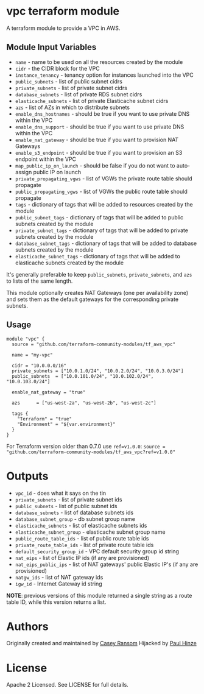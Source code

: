 vpc terraform module
===========

A terraform module to provide a VPC in AWS.


Module Input Variables
----------------------

- `name` - name to be used on all the resources created by the module
- `cidr` - the CIDR block for the VPC
- `instance_tenancy` - tenancy option for instances launched into the VPC
- `public_subnets` - list of public subnet cidrs
- `private_subnets` - list of private subnet cidrs
- `database_subnets` - list of private RDS subnet cidrs
- `elasticache_subnets` - list of private Elasticache subnet cidrs
- `azs` - list of AZs in which to distribute subnets
- `enable_dns_hostnames` - should be true if you want to use private DNS within the VPC
- `enable_dns_support` - should be true if you want to use private DNS within the VPC
- `enable_nat_gateway` - should be true if you want to provision NAT Gateways
- `enable_s3_endpoint` - should be true if you want to provision an S3 endpoint within the VPC
- `map_public_ip_on_launch` - should be false if you do not want to auto-assign public IP on launch
- `private_propagating_vgws` - list of VGWs the private route table should propagate
- `public_propagating_vgws` - list of VGWs the public route table should propagate
- `tags` - dictionary of tags that will be added to resources created by the module
- `public_subnet_tags` - dictionary of tags that will be added to public subnets created by the module
- `private_subnet_tags` - dictionary of tags that will be added to private subnets created by the module
- `database_subnet_tags` - dictionary of tags that will be added to database subnets created by the module
- `elasticache_subnet_tags` - dictionary of tags that will be added to elasticache subnets created by the module

It's generally preferable to keep `public_subnets`, `private_subnets`, and
`azs` to lists of the same length.

This module optionally creates NAT Gateways (one per availability zone) and sets them
as the default gateways for the corresponding private subnets.

Usage
-----

```hcl
module "vpc" {
  source = "github.com/terraform-community-modules/tf_aws_vpc"

  name = "my-vpc"

  cidr = "10.0.0.0/16"
  private_subnets = ["10.0.1.0/24", "10.0.2.0/24", "10.0.3.0/24"]
  public_subnets  = ["10.0.101.0/24", "10.0.102.0/24", "10.0.103.0/24"]

  enable_nat_gateway = "true"

  azs      = ["us-west-2a", "us-west-2b", "us-west-2c"]

  tags {
    "Terraform" = "true"
    "Environment" = "${var.environment}"
  }
}
```

For Terraform version older than 0.7.0 use `ref=v1.0.0`:
`source = "github.com/terraform-community-modules/tf_aws_vpc?ref=v1.0.0"`

Outputs
=======

 - `vpc_id` - does what it says on the tin
 - `private_subnets` - list of private subnet ids
 - `public_subnets` - list of public subnet ids
 - `database_subnets` - list of database subnets ids
 - `database_subnet_group` - db subnet group name
 - `elasticache_subnets` - list of elasticache subnets ids
 - `elasticache_subnet_group` - elasticache subnet group name
 - `public_route_table_ids` - list of public route table ids
 - `private_route_table_ids` - list of private route table ids
 - `default_security_group_id` - VPC default security group id string
 - `nat_eips` - list of Elastic IP ids (if any are provisioned)
 - `nat_eips_public_ips` - list of NAT gateways' public Elastic IP's (if any are provisioned)
 - `natgw_ids` - list of NAT gateway ids
 - `igw_id` - Internet Gateway id string

**NOTE**: previous versions of this module returned a single string as a route
table ID, while this version returns a list.

Authors
=======

Originally created and maintained by [Casey Ransom](https://github.com/cransom)
Hijacked by [Paul Hinze](https://github.com/phinze)

License
=======

Apache 2 Licensed. See LICENSE for full details.
